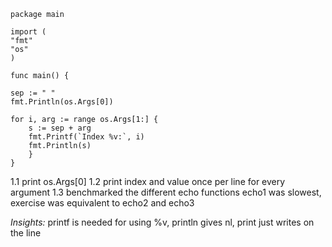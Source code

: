 
```
package main

import (
"fmt"
"os"
)

func main() {

sep := " "
fmt.Println(os.Args[0])

for i, arg := range os.Args[1:] {
	s := sep + arg
	fmt.Printf(`Index %v:`, i)
	fmt.Println(s)
	}
}
```

1.1 print os.Args[0]
1.2 print index and value once per line for every argument 
1.3 benchmarked the different echo functions echo1 was slowest, exercise was equivalent to echo2 and echo3

*Insights:* printf is needed for using %v, println gives nl, print just writes on the line